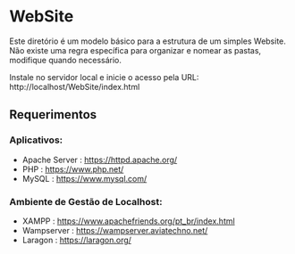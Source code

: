 # WebSite

Este diretório é um modelo básico para a estrutura de um simples Website.<br>
Não existe uma regra específica para organizar e nomear as pastas, modifique quando necessário.<br>

Instale no servidor local e inicie o acesso pela URL:<br>
http://localhost/WebSite/index.html

## Requerimentos

### Aplicativos:

- Apache Server : https://httpd.apache.org/
- PHP : https://www.php.net/
- MySQL : https://www.mysql.com/

### Ambiente de Gestão de Localhost:

- XAMPP : https://www.apachefriends.org/pt_br/index.html
- Wampserver : https://wampserver.aviatechno.net/
- Laragon : https://laragon.org/
